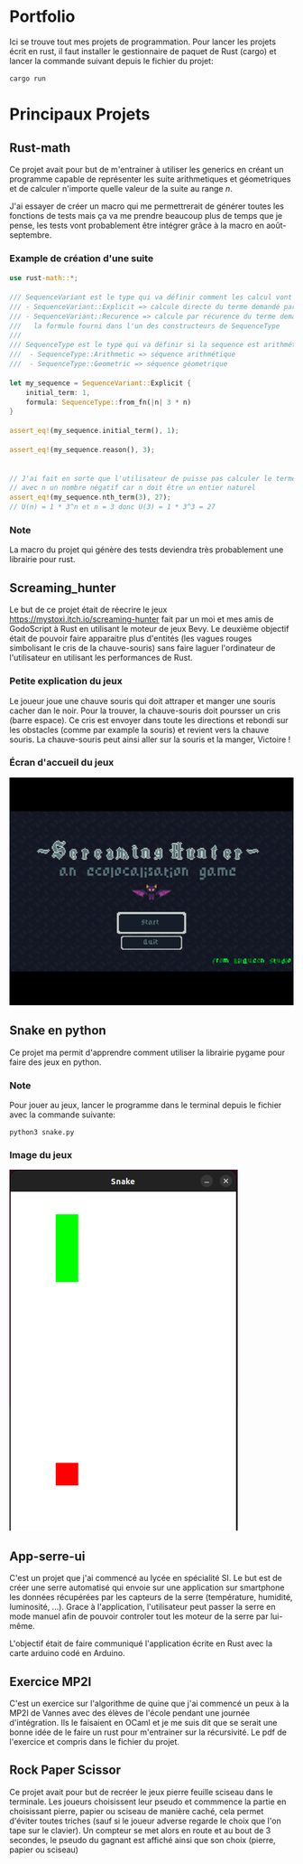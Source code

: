 # Portfolio

Ici se trouve tout mes projets de programmation. Pour lancer les projets écrit en rust, il faut installer le gestionnaire de paquet de Rust (cargo) et lancer la commande suivant depuis le fichier du projet:
```
cargo run
```

# Principaux Projets

## Rust-math

Ce projet avait pour but de m'entrainer à utiliser les generics en créant un programme capable de représenter les suite arithmetiques et géometriques et de calculer n'importe quelle valeur de la suite au range $n$.

J'ai essayer de créer un macro qui me permettrerait de générer toutes les fonctions de tests mais ça va me prendre beaucoup plus de temps que je pense, les tests vont probablement être intégrer grâce à la macro en août-septembre.

### Example de création d'une suite

```rs
use rust-math::*;

/// SequenceVariant est le type qui va définir comment les calcul vont être effectué: 
/// - SequenceVariant::Explicit => calcule directe du terme demandé par un formule explicite
/// - SequenceVariant::Recurence => calcule par récurence du terme demandé par
///   la formule fourni dans l'un des constructeurs de SequenceType
/// 
/// SequenceType est le type qui va définir si la sequence est arithmétique ou géometrique
///  - SequenceType::Arithmetic => séquence arithmétique
///  - SequenceType::Geometric => séquence géometrique

let my_sequence = SequenceVariant::Explicit {
    initial_term: 1,
    formula: SequenceType::from_fn(|n| 3 * n)
}

assert_eq!(my_sequence.initial_term(), 1);

assert_eq!(my_sequence.reason(), 3);


// J'ai fait en sorte que l'utilisateur de puisse pas calculer le terme n 
// avec n un nombre négatif car n doit être un entier naturel
assert_eq!(my_sequence.nth_term(3), 27);
// U(n) = 1 * 3^n et n = 3 donc U(3) = 1 * 3^3 = 27
```

### Note

La macro du projet qui génère des tests deviendra très probablement une librairie pour rust.

## Screaming_hunter

Le but de ce projet était de réecrire le jeux https://mystoxi.itch.io/screaming-hunter fait par un moi et mes amis de GodoScript à Rust en utilisant le moteur de jeux Bevy. Le deuxième objectif était de pouvoir faire apparaitre plus d'entités (les vagues rouges simbolisant le cris de la chauve-souris) sans faire laguer l'ordinateur de l'utilisateur en utilisant les performances de Rust.

### Petite explication du jeux

Le joueur joue une chauve souris qui doit attraper et manger une souris cacher dan le noir. Pour la trouver, la chauve-souris doit poursser un cris (barre espace). Ce cris est envoyer dans toute les directions et rebondi sur les obstacles (comme par example la souris) et revient vers la chauve souris. La chauve-souris peut ainsi aller sur la souris et la manger, Victoire !

### Écran d'accueil du jeux

![Capture d'écran du jeux Screaming Hunter](capture-decran-screaming-hunter.png)

## Snake en python

Ce projet ma permit d'apprendre comment utiliser la librairie pygame pour faire des jeux en python.

### Note

Pour jouer au jeux, lancer le programme dans le terminal depuis le fichier avec la commande suivante:
```
python3 snake.py
```

### Image du jeux

![Capture d'écran du jeux snake écrit en python](Snake-python-gameplay.png)

## App-serre-ui

C'est un projet que j'ai commencé au lycée en spécialité SI. Le but est de créer une serre automatisé qui envoie sur une application sur smartphone les données récupérées par les capteurs de la serre (température, humidité, luminosité, ...). Grace à l'application, l'utilisateur peut passer la serre en mode manuel afin de pouvoir controler tout les moteur de la serre par lui-même.

L'objectif était de faire communiqué l'application écrite en Rust avec la carte arduino codé en Arduino.

## Exercice MP2I

C'est un exercice sur l'algorithme de quine que j'ai commencé un peux à la MP2I de Vannes avec des élèves de l'école pendant une journée d'intégration. Ils le faisaient en OCaml et je me suis dit que se serait une bonne idée de le faire un rust pour m'entrainer sur la récursivité. Le pdf de l'exercice et compris dans le fichier du projet.

## Rock Paper Scissor 

Ce projet avait pour but de recréer le jeux pierre feuille sciseau dans le terminale. Les joueurs choisissent leur pseudo et commmence la partie en choisissant pierre, papier ou sciseau de manière caché, cela permet d'éviter toutes triches (sauf si le joueur adverse regarde le choix que l'on tape sur le clavier). Un compteur se met alors en route et au bout de 3 secondes, le pseudo du gagnant est affiché ainsi que son choix (pierre, papier ou sciseau)
